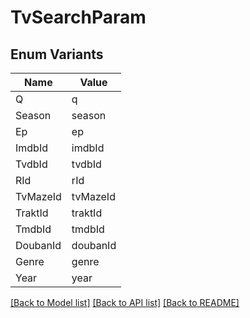 # TvSearchParam

## Enum Variants

| Name | Value |
|---- | -----|
| Q | q |
| Season | season |
| Ep | ep |
| ImdbId | imdbId |
| TvdbId | tvdbId |
| RId | rId |
| TvMazeId | tvMazeId |
| TraktId | traktId |
| TmdbId | tmdbId |
| DoubanId | doubanId |
| Genre | genre |
| Year | year |


[[Back to Model list]](../README.md#documentation-for-models) [[Back to API list]](../README.md#documentation-for-api-endpoints) [[Back to README]](../README.md)


